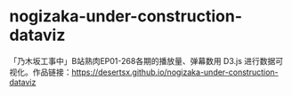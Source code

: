 # nogizaka-under-construction-dataviz
「乃木坂工事中」B站熟肉EP01-268各期的播放量、弹幕数用 D3.js 进行数据可视化。作品链接：https://desertsx.github.io/nogizaka-under-construction-dataviz
